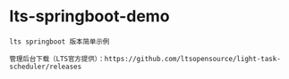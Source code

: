 # lts-springboot-demo

```
lts springboot 版本简单示例

管理后台下载（LTS官方提供）：https://github.com/ltsopensource/light-task-scheduler/releases

```
